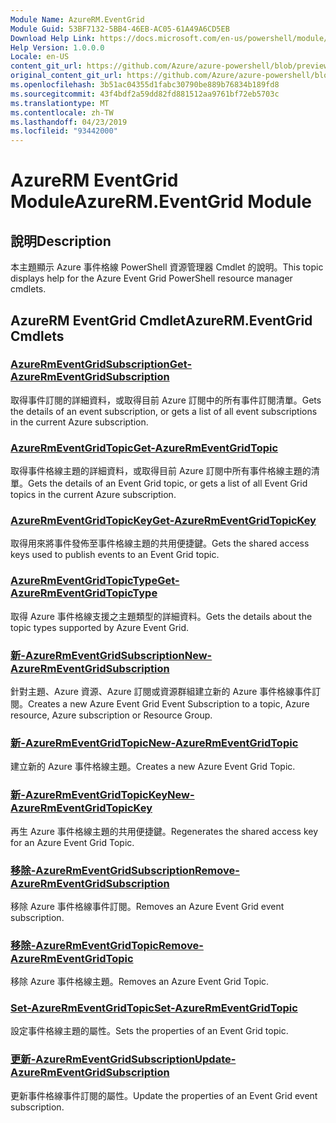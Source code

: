 ```yaml
---
Module Name: AzureRM.EventGrid
Module Guid: 53BF7132-5BB4-46EB-AC05-61A49A6CD5EB
Download Help Link: https://docs.microsoft.com/en-us/powershell/module/azurerm.eventgrid
Help Version: 1.0.0.0
Locale: en-US
content_git_url: https://github.com/Azure/azure-powershell/blob/preview/src/ResourceManager/EventGrid/Commands.EventGrid/help/AzureRM.EventGrid.md
original_content_git_url: https://github.com/Azure/azure-powershell/blob/preview/src/ResourceManager/EventGrid/Commands.EventGrid/help/AzureRM.EventGrid.md
ms.openlocfilehash: 3b51ac04355d1fabc30790be889b76834b189fd8
ms.sourcegitcommit: 43f4bdf2a59dd82fd881512aa9761bf72eb5703c
ms.translationtype: MT
ms.contentlocale: zh-TW
ms.lasthandoff: 04/23/2019
ms.locfileid: "93442000"
---
```

# <span data-ttu-id="b70b0-101">AzureRM EventGrid Module</span><span class="sxs-lookup"><span data-stu-id="b70b0-101">AzureRM.EventGrid Module</span></span>
## <span data-ttu-id="b70b0-102">說明</span><span class="sxs-lookup"><span data-stu-id="b70b0-102">Description</span></span>
<span data-ttu-id="b70b0-103">本主題顯示 Azure 事件格線 PowerShell 資源管理器 Cmdlet 的說明。</span><span class="sxs-lookup"><span data-stu-id="b70b0-103">This topic displays help for the Azure Event Grid PowerShell resource manager cmdlets.</span></span>

## <span data-ttu-id="b70b0-104">AzureRM EventGrid Cmdlet</span><span class="sxs-lookup"><span data-stu-id="b70b0-104">AzureRM.EventGrid Cmdlets</span></span>
### [<span data-ttu-id="b70b0-105">AzureRmEventGridSubscription</span><span class="sxs-lookup"><span data-stu-id="b70b0-105">Get-AzureRmEventGridSubscription</span></span>](Get-AzureRmEventGridSubscription.md)
<span data-ttu-id="b70b0-106">取得事件訂閱的詳細資料，或取得目前 Azure 訂閱中的所有事件訂閱清單。</span><span class="sxs-lookup"><span data-stu-id="b70b0-106">Gets the details of an event subscription, or gets a list of all event subscriptions in the current Azure subscription.</span></span>

### [<span data-ttu-id="b70b0-107">AzureRmEventGridTopic</span><span class="sxs-lookup"><span data-stu-id="b70b0-107">Get-AzureRmEventGridTopic</span></span>](Get-AzureRmEventGridTopic.md)
<span data-ttu-id="b70b0-108">取得事件格線主題的詳細資料，或取得目前 Azure 訂閱中所有事件格線主題的清單。</span><span class="sxs-lookup"><span data-stu-id="b70b0-108">Gets the details of an Event Grid topic, or gets a list of all Event Grid topics in the current Azure subscription.</span></span>

### [<span data-ttu-id="b70b0-109">AzureRmEventGridTopicKey</span><span class="sxs-lookup"><span data-stu-id="b70b0-109">Get-AzureRmEventGridTopicKey</span></span>](Get-AzureRmEventGridTopicKey.md)
<span data-ttu-id="b70b0-110">取得用來將事件發佈至事件格線主題的共用便捷鍵。</span><span class="sxs-lookup"><span data-stu-id="b70b0-110">Gets the shared access keys used to publish events to an Event Grid topic.</span></span>

### [<span data-ttu-id="b70b0-111">AzureRmEventGridTopicType</span><span class="sxs-lookup"><span data-stu-id="b70b0-111">Get-AzureRmEventGridTopicType</span></span>](Get-AzureRmEventGridTopicType.md)
<span data-ttu-id="b70b0-112">取得 Azure 事件格線支援之主題類型的詳細資料。</span><span class="sxs-lookup"><span data-stu-id="b70b0-112">Gets the details about the topic types supported by Azure Event Grid.</span></span>

### [<span data-ttu-id="b70b0-113">新-AzureRmEventGridSubscription</span><span class="sxs-lookup"><span data-stu-id="b70b0-113">New-AzureRmEventGridSubscription</span></span>](New-AzureRmEventGridSubscription.md)
<span data-ttu-id="b70b0-114">針對主題、Azure 資源、Azure 訂閱或資源群組建立新的 Azure 事件格線事件訂閱。</span><span class="sxs-lookup"><span data-stu-id="b70b0-114">Creates a new Azure Event Grid Event Subscription to a topic, Azure resource, Azure subscription or Resource Group.</span></span>

### [<span data-ttu-id="b70b0-115">新-AzureRmEventGridTopic</span><span class="sxs-lookup"><span data-stu-id="b70b0-115">New-AzureRmEventGridTopic</span></span>](New-AzureRmEventGridTopic.md)
<span data-ttu-id="b70b0-116">建立新的 Azure 事件格線主題。</span><span class="sxs-lookup"><span data-stu-id="b70b0-116">Creates a new Azure Event Grid Topic.</span></span>

### [<span data-ttu-id="b70b0-117">新-AzureRmEventGridTopicKey</span><span class="sxs-lookup"><span data-stu-id="b70b0-117">New-AzureRmEventGridTopicKey</span></span>](New-AzureRmEventGridTopicKey.md)
<span data-ttu-id="b70b0-118">再生 Azure 事件格線主題的共用便捷鍵。</span><span class="sxs-lookup"><span data-stu-id="b70b0-118">Regenerates the shared access key for an Azure Event Grid Topic.</span></span>

### [<span data-ttu-id="b70b0-119">移除-AzureRmEventGridSubscription</span><span class="sxs-lookup"><span data-stu-id="b70b0-119">Remove-AzureRmEventGridSubscription</span></span>](Remove-AzureRmEventGridSubscription.md)
<span data-ttu-id="b70b0-120">移除 Azure 事件格線事件訂閱。</span><span class="sxs-lookup"><span data-stu-id="b70b0-120">Removes an Azure Event Grid event subscription.</span></span>

### [<span data-ttu-id="b70b0-121">移除-AzureRmEventGridTopic</span><span class="sxs-lookup"><span data-stu-id="b70b0-121">Remove-AzureRmEventGridTopic</span></span>](Remove-AzureRmEventGridTopic.md)
<span data-ttu-id="b70b0-122">移除 Azure 事件格線主題。</span><span class="sxs-lookup"><span data-stu-id="b70b0-122">Removes an Azure Event Grid Topic.</span></span>

### [<span data-ttu-id="b70b0-123">Set-AzureRmEventGridTopic</span><span class="sxs-lookup"><span data-stu-id="b70b0-123">Set-AzureRmEventGridTopic</span></span>](Set-AzureRmEventGridTopic.md)
<span data-ttu-id="b70b0-124">設定事件格線主題的屬性。</span><span class="sxs-lookup"><span data-stu-id="b70b0-124">Sets the properties of an Event Grid topic.</span></span>

### [<span data-ttu-id="b70b0-125">更新-AzureRmEventGridSubscription</span><span class="sxs-lookup"><span data-stu-id="b70b0-125">Update-AzureRmEventGridSubscription</span></span>](Update-AzureRmEventGridSubscription.md)
<span data-ttu-id="b70b0-126">更新事件格線事件訂閱的屬性。</span><span class="sxs-lookup"><span data-stu-id="b70b0-126">Update the properties of an Event Grid event subscription.</span></span>

